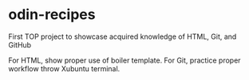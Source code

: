 # odin-recipes

First TOP project to showcase acquired knowledge of HTML, Git, and GitHub

For HTML, show proper use of boiler template.
For Git, practice proper workflow throw Xubuntu terminal.
